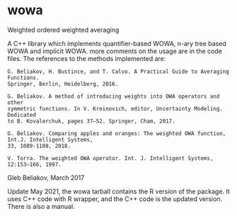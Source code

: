# wowa
Weighted ordered weighted averaging

A C++ library which implements quantifier-based WOWA, n-ary tree based WOWA and implicit WOWA.
more comments on the usage are in the code files. The references to the methods implemented are:

	G. Beliakov, H. Bustince, and T. Calvo. A Practical Guide to Averaging Functions.
	Springer, Berlin, Heidelberg, 2016.

	G. Beliakov. A method of introducing weights into OWA operators and other
	symmetric functions. In V. Kreinovich, editor, Uncertainty Modeling. Dedicated
	to B. Kovalerchuk, pages 37–52. Springer, Cham, 2017.
	
	G. Beliakov. Comparing apples and oranges: The weighted OWA function, Int.J. Intelligent Systems, 
	33, 1089-1108, 2018.
	
	V. Torra. The weighted OWA operator. Int. J. Intelligent Systems, 12:153–166, 1997.
  
  

Gleb Beliakov, 
March 2017

Update May 2021, the wowa tarball contains the R version of the package. It uses C++ code with R wrapper,
and the C++ code is the updated version. There is also a manual. 
